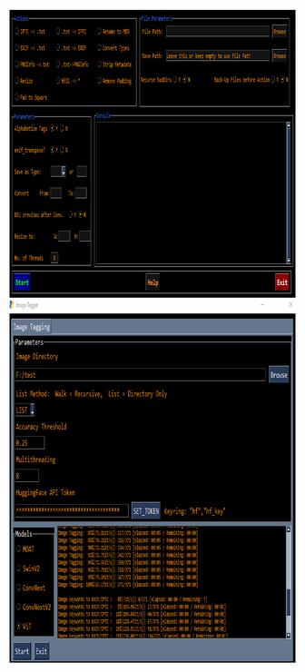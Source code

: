 <!-- PROJECT LOGO -->
<br />
<div align="center">
  <a href="https://github.com/Daemon0ps/GUI_Utils">
    <img src="https://github.com/Daemon0ps/GUI_Utils/blob/main/20230905_image_utils_WIP.png" alt="Logo" width="979" height="507">
  </a>
  <a href="https://github.com/Daemon0ps/GUI_Utils">
    <img src="https://github.com/Daemon0ps/GUI_Utils/blob/main/image_tagger_20230905.png" alt="Logo" width="920" height="640">
  </a>
</div>



